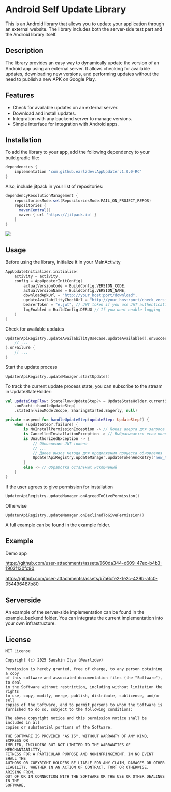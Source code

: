 # Android Self Update Library

This is an Android library that allows you to update your application through an external website. The library includes both the server-side test part and the Android library itself.

## Description

The library provides an easy way to dynamically update the version of an Android app using an external server. It allows checking for available updates, downloading new versions, and performing updates without the need to publish a new APK on Google Play.

## Features

- Check for available updates on an external server.
- Download and install updates.
- Integration with any backend server to manage versions.
- Simple interface for integration with Android apps.

## Installation

To add the library to your app, add the following dependency to your build.gradle file:

```gradle
dependencies {
    implementation 'com.github.earlzdev:AppUpdater:1.0.0-RC'
}
```

Also, include jitpack in your list of repositories:

```gradle
dependencyResolutionManagement {
    repositoriesMode.set(RepositoriesMode.FAIL_ON_PROJECT_REPOS)
    repositories {
      mavenCentral()
      maven { url 'https://jitpack.io' }
    }
}
```

[![](https://jitpack.io/v/earlzdev/AppUpdater.svg)](https://jitpack.io/#earlzdev/AppUpdater)


## Usage

Before using the library, initialize it in your MainActivity

```kotlin
AppUpdateInitializer.initialize(
    activity = activity,
    config = AppUpdaterInitConfig(
        actualVersionCode = BuildConfig.VERSION_CODE,
        actualVersionName = BuildConfig.VERSION_NAME,
        downloadApkUrl = "http://your_host:port/download",
        updateAvailabilityCheckUrl = "http://your_host:port/check_version",
        bearerToken = "e.jwt", // JWT token if you use JWT authentication
        logEnabled = BuildConfig.DEBUG // If you want enable logging
    )
)
```

Check for available updates 
```kotlin
UpdaterApiRegistry.updateAvailabilityUseCase.updateAvailable().onSuccess { updateAvailable: Boolean ->
    // ...           
}.onFailure {
    // ...
}
```

Start the update process
```kotlin
UpdaterApiRegistry.updateManager.startUpdate()
```

To track the current update process state, you can subscribe to the stream in UpdateStateHolder:
```kotlin
val updateStepFlow: StateFlow<UpdateStep?> = UpdateStateHolder.currentStateFlow()
    .onEach(::handleUpdateStep)
    .stateIn(viewModelScope, SharingStarted.Eagerly, null)

private suspend fun handleUpdateStep(updateStep: UpdateStep?) {
    when (updateStep?.failure) {
        is NoInstallPermissionException -> // Показ алерта для запроса разрешения
        is CancelledInstallationException -> // Выбрасывается если пользователь нажал кнопку "Отмена" в системном диалоге подтверждения установки
        is UnauthorizedException -> {
            // Обновление JWT токена
            // ...
            // Далее вызов метода для продолжения процесса обновления
            UpdaterApiRegistry.updateManager.updateTokenAndRetry("new_token")
        }
        else -> // Обработка остальных исключений
    }
}
```

If the user agrees to give permission for installation
```kotlin
UpdaterApiRegistry.updateManager.onAgreedToGivePermission()
```

Otherwise
```kotlin
UpdaterApiRegistry.updateManager.onDeclinedToGivePermission()
```

A full example can be found in the example folder.

## Example

Demo app

https://github.com/user-attachments/assets/960da344-d609-47ec-b4b3-1903f130fc90

https://github.com/user-attachments/assets/b7a6cfe2-1e2c-429b-afc0-054496487b80

## Serverside

An example of the server-side implementation can be found in the example_backend folder. You can integrate the current implementation into your own infrastructure.


## License

```
MIT License

Copyright (c) 2025 Saushin Ilya (@earlzdev)

Permission is hereby granted, free of charge, to any person obtaining a copy
of this software and associated documentation files (the "Software"), to deal
in the Software without restriction, including without limitation the rights
to use, copy, modify, merge, publish, distribute, sublicense, and/or sell
copies of the Software, and to permit persons to whom the Software is
furnished to do so, subject to the following conditions:

The above copyright notice and this permission notice shall be included in all
copies or substantial portions of the Software.

THE SOFTWARE IS PROVIDED "AS IS", WITHOUT WARRANTY OF ANY KIND, EXPRESS OR
IMPLIED, INCLUDING BUT NOT LIMITED TO THE WARRANTIES OF MERCHANTABILITY,
FITNESS FOR A PARTICULAR PURPOSE AND NONINFRINGEMENT. IN NO EVENT SHALL THE
AUTHORS OR COPYRIGHT HOLDERS BE LIABLE FOR ANY CLAIM, DAMAGES OR OTHER
LIABILITY, WHETHER IN AN ACTION OF CONTRACT, TORT OR OTHERWISE, ARISING FROM,
OUT OF OR IN CONNECTION WITH THE SOFTWARE OR THE USE OR OTHER DEALINGS IN THE
SOFTWARE.
```
